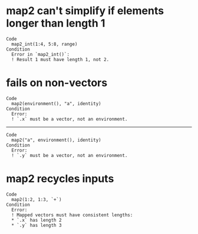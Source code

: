 # map2 can't simplify if elements longer than length 1

    Code
      map2_int(1:4, 5:8, range)
    Condition
      Error in `map2_int()`:
      ! Result 1 must have length 1, not 2.

# fails on non-vectors

    Code
      map2(environment(), "a", identity)
    Condition
      Error:
      ! `.x` must be a vector, not an environment.

---

    Code
      map2("a", environment(), identity)
    Condition
      Error:
      ! `.y` must be a vector, not an environment.

# map2 recycles inputs

    Code
      map2(1:2, 1:3, `+`)
    Condition
      Error:
      ! Mapped vectors must have consistent lengths:
      * `.x` has length 2
      * `.y` has length 3

